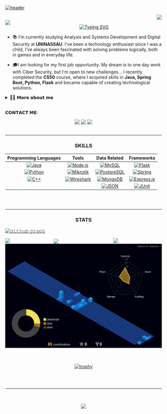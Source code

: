 <a href="https://github.com/thttp"> ![header](https://github.com/user-attachments/assets/fc4d0651-6588-4d76-ba85-771ce172f62d)</a>

<a href="https://github.com/thttp"> <img align="right" width ="%" src="https://komarev.com/ghpvc/?username=thttp&style=for-the-badge&color=blue"> </a>

<!-- ABOUT ME -->
<br>
<a href="https://github.com/thttp"> 
 <img align="left" src="https://user-images.githubusercontent.com/74038190/212284087-bbe7e430-757e-4901-90bf-4cd2ce3e1852.gif" width="68">    
</a>
<p align="center">
 <a href="https://github.com/thttp" > 
 <img src="https://readme-typing-svg.demolab.com?font=Georgia&size=18&duration=3000&pause=100&multiline=true&width=550&height=80&lines=Hi,+I'm+Thiago!;A+enthusiast+student+from+Brazil+with+a+passion+for+technology.; ; " alt="Typing SVG" /> <a href="https://github.com/thttp">
 </div>
</a> </br>

  - 📚 I’m currently studying Analysis and Systems Development and Digital Security at <b>UNINASSAU</b>. I've been a technology enthusiast since I was a child, I've always been fascinated with solving problems logically, both in games and in everyday life.

  - 🎓I am looking for my first job opportunity. My dream is to one day work with Ciber Security, but I'm open to new challenges... I recently completed the <b>CS50</b> course, where I acquired skills in <b>Java, Spring Boot, Python, Flask</b> and became capable of creating technological solutions.
</p>
<!-- DROPDOWN -->
<details>
  <summary> 👨‍💻 𝗠𝗼𝗿𝗲 𝗮𝗯𝗼𝘂𝘁 𝗺𝗲 </summary>
  
  - 💬 I am 19 years old, currently living in Brazil. I have fluency in English and have experience with Java, Nodejs and Python...

  - ⚡ I enjoy reading, whether it's a good book, manga, or comics, as well as watching movies and playing games! I believe that our personal interests contribute to a more refined perception of things and problem-solving. \o/
</details> 
<br>

<!-- CONTACT -->
𝗖𝗢𝗡𝗧𝗔𝗖𝗧 𝗠𝗘:

<div align="center">
  <a href="mailto:thiagowowzero@gmail.com" target="_blank"><img src="https://img.shields.io/badge/Gmail-D14836?style=flat-square&logo=gmail&logoColor=white" /></a>
  <a href="https://www.linkedin.com/in/thtpps/" target="_blank"><img src="https://img.shields.io/badge/LinkedIn-%230177B5?style=flat-square&logo=linkedin&logoColor=white"/></a>
  <a href="https://1drv.ms/b/c/b63255eb299d9055/EWHffoLUWmdKtM_rntjdwDgBt4eJpZepI3KiW0BI8haCfg?e=GBn39S"><img src="https://img.shields.io/badge/Download%20my%20CV-EC1C24.svg?style=flat square&logo=Adobe%20Acrobat%20Reader&logoColor=white" /></a>

</div> <br/>

---
<!-- SKILLS -->
<h3 align="center">
 <bold>SKILLS</bold> </h3>
 <div style="display: inline_block" align="center">

| **Programming Languages**                                                                                                                            | **Tools**                                                                                                                         | **Data Related**                                                                           | **Frameworks**                                                                                          |
|:------------------------------------------------------------------------------------------------------------------------------------------------------:|:---------------------------------------------------------------------------------------------------------------------------------:|:-------------------------------------------------------------------------------------------:|:----------------------------------------------------------------------------------------------------:|
| [![Java](https://img.shields.io/badge/Java-%23ED8B00.svg?style=for-the-badge&logo=openjdk&logoColor=white)](https://www.java.com/)       | [![Node.js](https://img.shields.io/badge/Node.js-43853D?style=for-the-badge&logo=node.js&logoColor=white)](https://nodejs.org/) | [![MySQL](https://img.shields.io/badge/MySQL-000000?style=for-the-badge&logo=mysql&logoColor=white)](https://www.mysql.com/) | [![Flask](https://img.shields.io/badge/Flask-000000?style=for-the-badge&logo=flask&logoColor=white)](https://flask.palletsprojects.com/) |
| [![Python](https://img.shields.io/badge/Python-14354C?style=for-the-badge&logo=python&logoColor=white)](https://www.python.org/)         | [![Mikrotik](https://img.shields.io/badge/Mikrotik-3C3C3C?style=for-the-badge)](https://mikrotik.com/) | [![PostgreSQL](https://img.shields.io/badge/PostgreSQL-336791?style=for-the-badge&logo=postgresql&logoColor=white)](https://www.postgresql.org/)  | [![Spring](https://img.shields.io/badge/Spring-%236DB33F.svg?style=for-the-badge&logo=spring&logoColor=white)](https://spring.io/) |
| [![C++](https://img.shields.io/badge/C++-%2300599C.svg?style=for-the-badge&logo=c%2B%2B&logoColor=white)](https://isocpp.org/)       | [![Wireshark](https://img.shields.io/badge/Wireshark-1679A7?style=for-the-badge&logo=Wireshark&logoColor=white)](https://www.wireshark.org/)  | [![MongoDB](https://img.shields.io/badge/MongoDB-4EA94B?style=for-the-badge&logo=mongodb&logoColor=white)](https://www.mongodb.com/) | [![Express.js](https://img.shields.io/badge/Express%20js-000000?style=for-the-badge&logo=express&logoColor=white)](https://expressjs.com/) |
| |                                                                                                                                 | [![JSON](https://img.shields.io/badge/JSON-5E5C5C?style=for-the-badge&logo=json&logoColor=white)](https://www.json.org/) | [![JUnit](https://img.shields.io/badge/JUnit5-25A162.svg?style=for-the-badge&logo=JUnit5&logoColor=white)](https://junit.org/) |

 </div> <br> <br>
 
---

<!-- STATS -->
<h3 align="center">
<b><bold>STATS</bold></b>
</h3>
<a href="https://github.com/thttp">
 
 [![𝚐𝚒𝚝𝚑𝚞𝚋 𝚐𝚛𝚊𝚙𝚑](https://github-readme-activity-graph.vercel.app/graph?username=thttp&theme=react-dark&hide_border=true&area=true&bg_color=01102d&color=6eb9f2&line=41c350&point=ffffff)](https://github.com/thttp) </br>

<!-- STATISTICS -->
<a href="https://github.com/thttp">
<img src="http://github-profile-summary-cards.vercel.app/api/cards/repos-per-language?username=thttp&theme=algolia" width="31%" align="left" />
<img src="http://github-profile-summary-cards.vercel.app/api/cards/most-commit-language?username=thttp&theme=algolia" width="31%" align="right" />
<img src="https://github-profile-summary-cards.vercel.app/api/cards/productive-time?username=thttp&theme=algolia" width="31%" align="center" /> </a> </br>

<!-- NIGHT VIEW -->
<a href="https://github.com/thttp"> 
 <img src="./profile-3d-contrib/profile-night-view.svg" alt="Contribution sts" width="%" />
  </a><br></br><br>

<!-- TROPHY -->
 <div style="display: inline_block" align="center">

[![trophy](https://github-profile-trophy.vercel.app/?username=thttp&theme=onedark)](https://github.com/thttp/)
 </div> <br></br>

---

<p align="center"> <br></br>
 <a href="https://github.com/thttp"> <img src="https://quotes-github-readme.vercel.app/api?type=horizontal&theme=algolia&quote=The+important+thing+is+not+to+stop+questioning;+A+curiosity+has+its+own+reason+for+existing&author=Albert+Einstein"
 </p>
<br>
